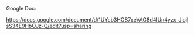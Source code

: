 Google Doc:

https://docs.google.com/document/d/1UYcb3HOS7xeVAG8d4lUn4yzx_JiojlsS34E9HbOJz-Q/edit?usp=sharing
